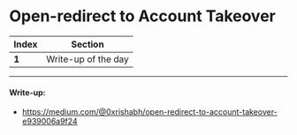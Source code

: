 #  Open-redirect to Account Takeover

Index | Section
--- | ---
**1** | Write-up of the day

___


#### Write-up: 

* https://medium.com/@0xrishabh/open-redirect-to-account-takeover-e939006a9f24
